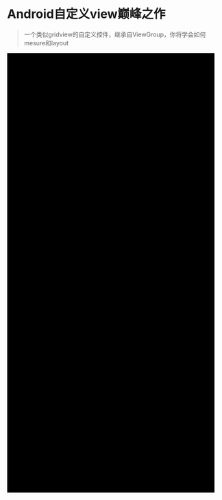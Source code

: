 # Android自定义view巅峰之作

> 一个类似gridview的自定义控件，继承自ViewGroup，你将学会如何mesure和layout

![custom_gridview](custom_gridview.gif)
